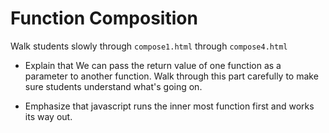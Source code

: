 # Function Composition

Walk students slowly through `compose1.html` through `compose4.html`

* Explain that We can pass the return value of one function as a parameter to another function. Walk through this part carefully to make sure students understand what's going on.

* Emphasize that javascript runs the inner most function first and works its way out.
